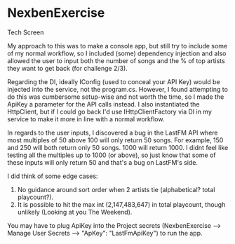 # NexbenExercise
Tech Screen

My approach to this was to make a console app, but still try to include some of my normal workflow, so I included (some) dependency injection and also
allowed the user to input both the number of songs and the % of top artists they want to get back (for challenge 2/3).

Regarding the DI, ideally IConfig (used to conceal your API Key) would be injected into the service, not the program.cs. However, I found attempting to do this was cumbersome setup-wise and not worth the time, so I made the ApiKey a parameter for the API calls instead. I also instantiated the HttpClient, but if I could go back I'd use IHttpClientFactory via DI in my service to make it more in line with a normal workflow.

In regards to the user inputs, I discovered a bug in the LastFM API where most multiples of 50 above 100 will only return 50 songs. For example, 150 and 250 will both
return only 50 songs. 1000 will return 1000. I didnt feel like testing all the multiples up to 1000 (or above), so just know that some of these inputs will only return 
50 and that's a bug on LastFM's side. 

I did think of some edge cases:
1. No guidance around sort order when 2 artists tie (alphabetical? total playcount?).
2. It is possible to hit the max int (2,147,483,647) in total playcount, though unlikely (Looking at you The Weekend).

You may have to plug ApiKey into the Project secrets (NexbenExercise --> Manage User Secrets --> "ApKey": "LastFmApiKey") to run the app.
